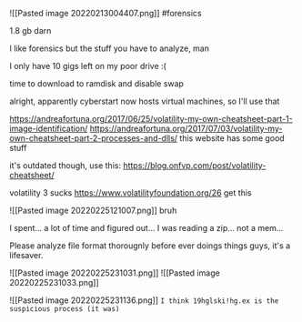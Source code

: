 ![[Pasted image 20220213004407.png]]
#forensics 

1.8 gb darn

I like forensics but the stuff you have to analyze, man 

I only have 10 gigs left on my poor drive :(

time to download to ramdisk and disable swap

alright, apparently cyberstart now hosts virtual machines, so I'll use that

https://andreafortuna.org/2017/06/25/volatility-my-own-cheatsheet-part-1-image-identification/
https://andreafortuna.org/2017/07/03/volatility-my-own-cheatsheet-part-2-processes-and-dlls/
this website has some good stuff

it's outdated though, use this:
https://blog.onfvp.com/post/volatility-cheatsheet/

volatility 3 sucks https://www.volatilityfoundation.org/26 get this

![[Pasted image 20220225121007.png]]
bruh

I spent... a lot of time and figured out... I was reading a zip... not a mem...

Please analyze file format thorougnly before ever doings things guys, it's a lifesaver. 

![[Pasted image 20220225231031.png]]
![[Pasted image 20220225231033.png]]

![[Pasted image 20220225231136.png]]
`I think 19hglski!hg.ex is the suspicious process (it was)`
